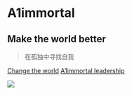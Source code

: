 


# A1immortal
## Make the world better
> 在孤独中寻找自我

[Change the world](https://wtwhotel.com)
[A1immortal leadership](README.md)

![](https://cdn.ndtv.com/tech/images/apple_remembering_steve.png)